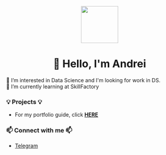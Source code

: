 <div id="header" align="center">
  <img src="https://media.giphy.com/media/kyKuZzsa6bShl3SaHe/giphy.gif" width="100"/>
</div>

<div id="badges" align="center">
    <img src="https://komarev.com/ghpvc/?username=AndreiDS63&style=flat-square&color=blue" alt=""/>
    <h1>
    👋 Hello, I'm Andrei 
    </h1>
</div>


👀 I’m interested in Data Science and I'm looking for work in DS.  
🌱 I’m currently learning at SkillFactory  


### 💡 Projects 💡
- For my portfolio guide, click **[HERE](https://github.com/AndreiDS63/educational_projects)**

### 📫 Connect with me 📫
- [Telegram](https://t.me/Dolzhikov_as )


<!---
AndreiDS63/AndreiDS63 is a ✨ special ✨ repository because its `README.md` (this file) appears on your GitHub profile.
You can click the Preview link to take a look at your changes.
--->
